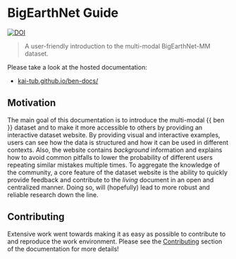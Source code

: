 # BigEarthNet Guide
[![DOI](https://www.zenodo.org/badge/439043960.svg)](https://www.zenodo.org/badge/latestdoi/439043960)
> A user-friendly introduction to the multi-modal BigEarthNet-MM dataset.

Please take a look at the hosted documentation:
- [kai-tub.github.io/ben-docs/](https://kai-tub.github.io/ben-docs/)

## Motivation
<!-- motivation-start -->
The main goal of this documentation is to introduce the multi-modal {{ ben }} dataset and to make it more accessible to others by providing an interactive dataset website.
By providing visual and interactive examples, users can see how the data is structured and how it can be used in different contexts.
Also, the website contains _background_ information and explains how to avoid common pitfalls to lower the probability of different users repeating similar mistakes multiple times.
To aggregate the knowledge of the community, a core feature of the dataset website is the ability to quickly provide feedback and contribute to the _living_ document in an open and centralized manner.
Doing so, will (hopefully) lead to more robust and reliable research down the line.
<!-- motivation-end -->

## Contributing
Extensive work went towards making it as easy as possible to contribute to and reproduce the work environment.
Please see the [Contributing](kai-tub.github.io/ben-docs/contributing) section of the documentation for more details!
